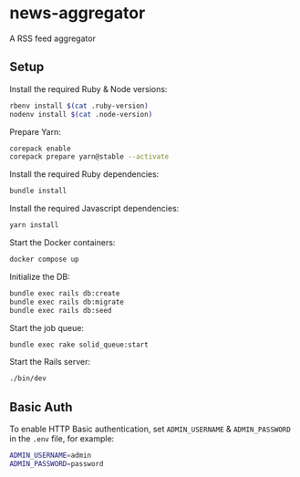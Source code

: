 # news-aggregator

A RSS feed aggregator

## Setup

Install the required Ruby & Node versions:

```sh
rbenv install $(cat .ruby-version)
nodenv install $(cat .node-version)
```

Prepare Yarn:

```sh
corepack enable
corepack prepare yarn@stable --activate
```

Install the required Ruby dependencies:

```sh
bundle install
```

Install the required Javascript dependencies:

```sh
yarn install
```

Start the Docker containers:

```sh
docker compose up
```

Initialize the DB:

```sh
bundle exec rails db:create
bundle exec rails db:migrate
bundle exec rails db:seed
```

Start the job queue:

```sh
bundle exec rake solid_queue:start
```

Start the Rails server:

```sh
./bin/dev
```

## Basic Auth

To enable HTTP Basic authentication, set `ADMIN_USERNAME` & `ADMIN_PASSWORD` in the `.env` file, for example:

```sh
ADMIN_USERNAME=admin
ADMIN_PASSWORD=password
```
